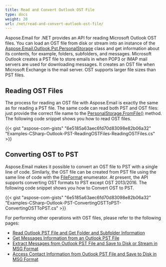```yaml
---
title: Read and Convert Outlook OST File
type: docs
weight: 20
url: /net/read-and-convert-outlook-ost-file/
---
```



Aspose.Email for .NET provides an API for reading Microsoft Outlook OST files. You can load an OST file from disk or stream into an instance of the [Aspose.Email.Outlook.Pst.PersonalStorage](https://apireference.aspose.com/net/email/aspose.email.storage.pst/personalstorage) class and get information about its contents, for example, folders, subfolders, and messages. Microsoft Outlook creates a PST file to store emails in when POP3 or IMAP mail servers are used for downloading messages. It creates an OST file when Microsoft Exchange is the mail server. OST supports larger file sizes than PST files.
## **Reading OST Files**
The process for reading an OST file with Aspose.Email is exactly the same as for reading a PST file. The same code can read both PST and OST files: just provide the correct file name to the [PersonalStorage.FromFile()](https://apireference.aspose.com/net/email/aspose.email.storage.pst/personalstorage/methods/fromfile/index) method. The following code snippet shows you how to read OST files.



{{< gist "aspose-com-gists" "6e5185a63aec6fd70d83098e82b06a32" "Examples-CSharp-Outlook-PST-ReadingOSTFiles-ReadingOSTFiles.cs" >}}
## **Converting OST to PST**
Aspose.Email makes it possible to convert an OST file to PST with a single line of code. Similarly, the OST file can be created from PST file using the same line of code with the [FileFormat](https://apireference.aspose.com/net/email/aspose.email.storage.pst/fileformat) enumerator. At present, the API supports converting OST formats to PST except OST 2013/2016. The following code snippet shows you how to Convert OST to PST.



{{< gist "aspose-com-gists" "6e5185a63aec6fd70d83098e82b06a32" "Examples-CSharp-Outlook-PST-ConvertingOSTToPST-ConvertingOSTToPST.cs" >}}



For performing other operations with OST files, please refer to the following pages:

- [Read Outlook PST File and Get Folder and Subfolder Information](/email/net/read-outlook-pst-file-and-get-folders-and-subfolders-information/)
- [Get Messages Information from an Outlook PST File](/email/net/working-with-messages-in-a-pst-file/#get-messages-information-from-an-outlook-pst-file)
- [Extract Messages from Outlook PST File and Save to Disk or Stream in MSG Format](/email/net/working-with-messages-in-a-pst-file/#extracting-messages-form-pst-files)
- [Access Contact Information from Outlook PST File and Save to Disk in MSG Format](/email/net/working-with-contacts-in-pst-file/#save-contacts-information-from-pst-file-in-msg-format)

